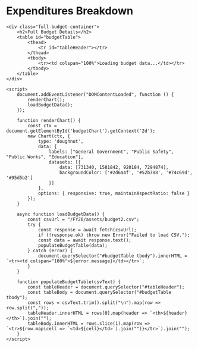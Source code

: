 <!DOCTYPE html>
<html lang="en">
<head>
    <meta charset="UTF-8">
    <meta name="viewport" content="width=device-width, initial-scale=1.0">
    <title>Expenditures</title>
    <script src="https://cdn.jsdelivr.net/npm/chart.js"></script>
    <link rel="stylesheet" href="assets/css/style.css">
</head>
<body>
    <h1>Expenditures Breakdown</h1>
    <div class="chart-container">
        <canvas id="budgetChart"></canvas>
    </div>

    <div class="full-budget-container">
        <h2>Full Budget Details</h2>
        <table id="budgetTable">
            <thead>
                <tr id="tableHeader"></tr>
            </thead>
            <tbody>
                <tr><td colspan="100%">Loading budget data...</td></tr>
            </tbody>
        </table>
    </div>

    <script>
        document.addEventListener("DOMContentLoaded", function () {
            renderChart();
            loadBudgetData();
        });

        function renderChart() {
            const ctx = document.getElementById('budgetChart').getContext('2d');
            new Chart(ctx, {
                type: 'doughnut',
                data: {
                    labels: ["General Government", "Public Safety", "Public Works", "Education"],
                    datasets: [{
                        data: [731340, 1581842, 920184, 7294874],
                        backgroundColor: ['#2d6a4f', '#52b788', '#74c69d', '#95d5b2']
                    }]
                },
                options: { responsive: true, maintainAspectRatio: false }
            });
        }

        async function loadBudgetData() {
            const csvUrl = "/FY26/assets/budget2.csv";
            try {
                const response = await fetch(csvUrl);
                if (!response.ok) throw new Error("Failed to load CSV.");
                const data = await response.text();
                populateBudgetTable(data);
            } catch (error) {
                document.querySelector("#budgetTable tbody").innerHTML = `<tr><td colspan="100%">${error.message}</td></tr>`;
            }
        }

        function populateBudgetTable(csvText) {
            const tableHeader = document.querySelector("#tableHeader");
            const tableBody = document.querySelector("#budgetTable tbody");
            const rows = csvText.trim().split("\n").map(row => row.split(","));
            tableHeader.innerHTML = rows[0].map(header => `<th>${header}</th>`).join("");
            tableBody.innerHTML = rows.slice(1).map(row => `<tr>${row.map(cell => `<td>${cell}</td>`).join("")}</tr>`).join("");
        }
    </script>
</body>
</html>
